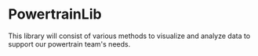 # PowertrainLib
This library will consist of various methods to visualize and analyze data to support our powertrain team's needs.
